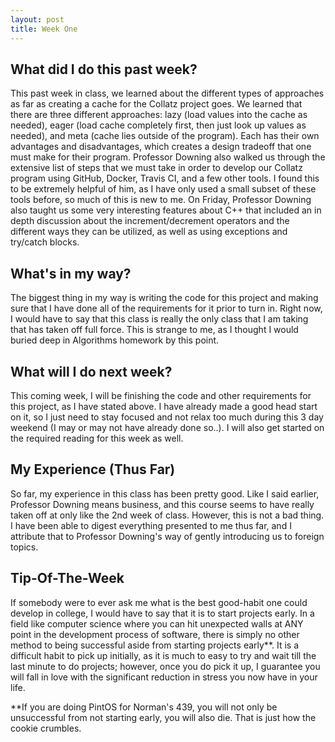 ```yaml
---
layout: post
title: Week One
---
```


## What did I do this past week? ##
This past week in class, we learned about the different types of approaches as far as creating a cache for the Collatz project goes. We learned that there are three different approaches: lazy (load values into the cache as needed), eager (load cache completely first, then just look up values as needed), and meta (cache lies outside of the program). Each has their own advantages and disadvantages, which creates a design tradeoff that one must make for their program. Professor Downing also walked us through the extensive list of steps that we must take in order to develop our Collatz program using GitHub, Docker, Travis CI, and a few other tools. I found this to be extremely helpful of him, as I have only used a small subset of these tools before, so much of this is new to me. On Friday, Professor Downing also taught us some very interesting features about C++ that included an in depth discussion about the increment/decrement operators and the different ways they can be utilized, as well as using exceptions and try/catch blocks.

## What's in my way? ##
The biggest thing in my way is writing the code for this project and making sure that I have done all of the requirements for it prior to turn in. Right now, I would have to say that this class is really the only class that I am taking that has taken off full force. This is strange to me, as I thought I would buried deep in Algorithms homework by this point.

## What will I do next week? ##
This coming week, I will be finishing the code and other requirements for this project, as I have stated above. I have already made a good head start on it, so I just need to stay focused and not relax too much during this 3 day weekend (I may or may not have already done so..). I will also get started on the required reading for this week as well.

## My Experience (Thus Far) ##
So far, my experience in this class has been pretty good. Like I said earlier, Professor Downing means business, and this course seems to have really taken off at only like the 2nd week of class. However, this is not a bad thing. I have been able to digest everything presented to me thus far, and I attribute that to Professor Downing's way of gently introducing us to foreign topics.

## Tip-Of-The-Week ##
If somebody were to ever ask me what is the best good-habit one could develop in college, I would have to say that it is to start projects early. In a field like computer science where you can hit unexpected walls at ANY point in the development process of software, there is simply no other method to being successful aside from starting projects early**. It is a difficult habit to pick up initially, as it is much to easy to try and wait till the last minute to do projects; however, once you do pick it up, I guarantee you will fall in love with the significant reduction in stress you now have in your life.

**If you are doing PintOS for Norman's 439, you will not only be unsuccessful from not starting early, you will also die. That is just how the cookie crumbles.
